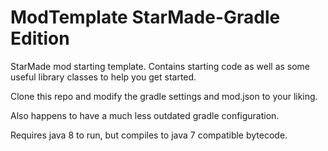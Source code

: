 # ModTemplate StarMade-Gradle Edition
StarMade mod starting template. Contains starting code as well as some useful library classes to help you get started.

Clone this repo and modify the gradle settings and mod.json to your liking.
  
Also happens to have a much less outdated gradle configuration.

Requires java 8 to run, but compiles to java 7 compatible bytecode.
